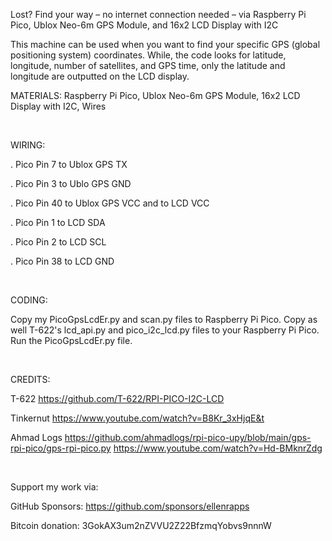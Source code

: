 Lost? Find your way – no internet connection needed – via Raspberry Pi Pico, Ublox Neo-6m GPS Module, and 16x2 LCD Display with I2C

This machine can be used when you want to find your specific GPS (global positioning system) coordinates. While, the code looks for latitude, longitude, number of satellites, and GPS time, only the latitude and longitude are outputted on the LCD display.

MATERIALS: Raspberry Pi Pico, Ublox Neo-6m GPS Module, 16x2 LCD Display with I2C, Wires

&nbsp;

WIRING:

   . Pico Pin 7 to Ublox GPS TX
	
   . Pico Pin 3 to Ublo GPS GND
	
   . Pico Pin 40 to Ublox GPS VCC and to LCD VCC
	
   . Pico Pin 1 to LCD SDA
	
   . Pico Pin 2 to LCD SCL
	
   . Pico Pin 38 to LCD GND

&ensp;

CODING:

Copy my PicoGpsLcdEr.py and scan.py files to Raspberry Pi Pico. Copy as well T-622's lcd_api.py and pico_i2c_lcd.py files to your Raspberry Pi Pico. Run the PicoGpsLcdEr.py file.

&ensp;

CREDITS:

T-622
https://github.com/T-622/RPI-PICO-I2C-LCD 

Tinkernut
https://www.youtube.com/watch?v=B8Kr_3xHjqE&t

Ahmad Logs
https://github.com/ahmadlogs/rpi-pico-upy/blob/main/gps-rpi-pico/gps-rpi-pico.py
https://www.youtube.com/watch?v=Hd-BMknrZdg

&nbsp;

Support my work via:

GitHub Sponsors: https://github.com/sponsors/ellenrapps

Bitcoin donation: 3GokAX3um2nZVVU2Z22BfzmqYobvs9nnnW


